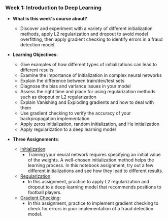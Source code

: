 ### Week 1: Introduction to Deep Learning

* **What is this week's course about?**
  * Discover and experiment with a variety of different initialization methods, apply L2 regularization and dropout to avoid model overfitting, then apply gradient checking to identify errors in a fraud detection model.

* **Learning Objectives:**
  * Give examples of how different types of initializations can lead to different results
  * Examine the importance of initialization in complex neural networks
  * Explain the difference between train/dev/test sets
  * Diagnose the bias and variance issues in your model
  * Assess the right time and place for using regularization methods such as dropout or L2 regularization
  * Explain Vanishing and Exploding gradients and how to deal with them
  * Use gradient checking to verify the accuracy of your backpropagation implementation
  * Apply zeros initialization, random initialization, and He initialization
  * Apply regularization to a deep learning model

* **Three Assignements**:
  * [Initialization](https://github.com/yifang-psu/Coursera_AI_ML_Courses/blob/main/Deep_Learning/ImprovingDeepNeuralNetworks/Week_1/Initialization.ipynb):
    * Training your neural network requires specifying an initial value of the weights. A well-chosen initialization method helps the learning process. In this notebook assignment, try out a few different initializations and see how they lead to different results.
  * [Regularization](https://github.com/yifang-psu/Coursera_AI_ML_Courses/blob/main/Deep_Learning/ImprovingDeepNeuralNetworks/Week_1/Regularization.ipynb):
    * In this assignment, practice to apply L2 regularization and dropout to a deep learning model that recommends positions to football players.
  * [Gradient Checking]():
    * In this assignment, practice to implement gradient checking to check for errors in your implementation of a fraud detection model. 
